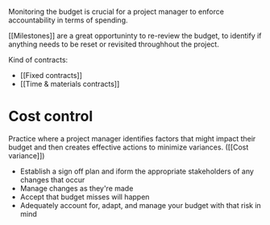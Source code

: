 Monitoring the budget is crucial for a project manager to enforce accountability in terms of spending. 

[[Milestones]] are a great opportuninty to re-review the budget, to identify if anything needs to be reset or revisited throughhout the project. 

Kind of contracts:
- [[Fixed contracts]]
- [[Time & materials contracts]]

# Cost control
Practice where a project manager identifies factors that might impact their budget and then creates effective actions to minimize variances. ([[Cost variance]])

- Establish a sign off plan and iform the appropriate stakeholders of any changes that occur
- Manage changes as they're made
- Accept that budget misses will happen
- Adequately account for, adapt, and manage your budget with that risk in mind